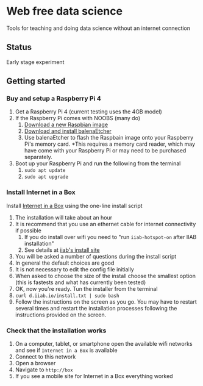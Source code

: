 # Web free data science

Tools for teaching and doing data science without an internet connection

## Status

Early stage experiment

## Getting started

### Buy and setup a Raspberry Pi 4

1. Get a Raspberry Pi 4 (current testing uses the 4GB model)
2. If the Raspberry Pi comes with NOOBS (many do)
    1. [Download a new Raspbian image](https://www.raspberrypi.org/downloads/raspbian/)
    2. [Download and install balenaEtcher](https://www.balena.io/etcher/)
    3. Use balenaEtcher to flash the Raspbain image onto your Raspberry Pi's memory card. *This requires a memory card reader, which may have come with your Raspberry Pi or may need to be purchased separately.
3. Boot up your Raspberry Pi and run the following from the terminal
    1. `sudo apt update`
    2. `sudo apt upgrade`

### Install Internet in a Box

Install [Internet in a Box](https://github.com/iiab/iiab) using the one-line install script

1. The installation will take about an hour
2. It is recommend that you use an ethernet cable for internet connectivity if possible
    1. If you do install over wifi you need to "run `iiab-hotspot-on` after IIAB installation"
    2. See details at [iiab's install site](http://download.iiab.io/)
3. You will be asked a number of questions during the install script
4. In general the default choices are good
5. It is not necessary to edit the config file initially
6. When asked to choose the size of the install choose the smallest option (this is fastests and what has currently been tested)
7. OK, now you're ready. Tun the installer from the terminal
8. `curl d.iiab.io/install.txt | sudo bash`
9. Follow the instructions on the screen as you go. You may have to restart several times and restart the installation processes following the instructions provided on the screen.

### Check that the installation works

1. On a computer, tablet, or smartphone open the available wifi networks and see if `Internet in a Box` is available
2. Connect to this network
3. Open a browser
4. Navigate to `http://box`
5. If you see a mobile site for Internet in a Box everything worked
